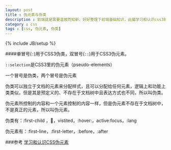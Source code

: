 ```yaml
---
layout: post
title : 伪元素与伪类
description : 前端就是需要温故而知新，好好整理下前端基础知识，此偏学习和认识css3的伪元素。
category : css
tags : [css, 伪元素, 伪类]
---
```

{% include JB/setup %}

####单冒号(`:`)用于CSS3伪类，双冒号(`::`)用于CSS3伪元素。

`::selection`是CSS3里的伪元素（pseudo-elements）

一个冒号是伪类，两个冒号是伪元素

伪类可以独立于文档的元素来分配样式，且可以分配给任何元素，逻辑上和功能上类类似，但是其是预定义的、不存在于文档树中且表达方式也不同，所以叫伪类。

伪元素所控制的内容和一个元素控制的内容一样，但是伪元素不存在于文档树中，不是真正的元素，所以叫伪元素。

伪类有：:first-child ，:link:，vistited，:hover:，active:focus，:lang

伪元素有：:first-line，:first-letter，:before，:after

###参考
[学习和认识CSS伪元素](http://sunflowamedia.com/blog/learn-pseudo-element/)